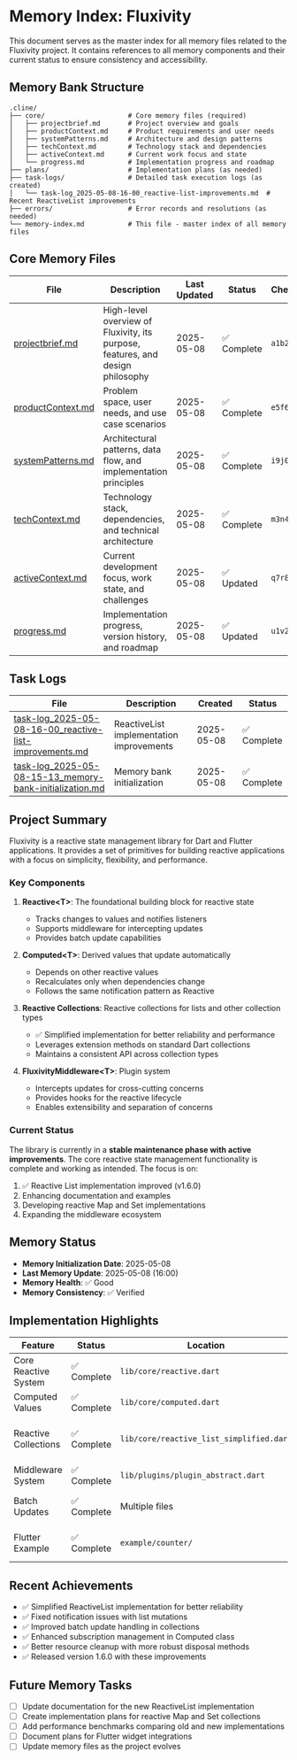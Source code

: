 # Memory Index: Fluxivity

This document serves as the master index for all memory files related to the Fluxivity project. It contains references to all memory components and their current status to ensure consistency and accessibility.

## Memory Bank Structure

```
.cline/
├── core/                     # Core memory files (required)
│   ├── projectbrief.md       # Project overview and goals
│   ├── productContext.md     # Product requirements and user needs
│   ├── systemPatterns.md     # Architecture and design patterns
│   ├── techContext.md        # Technology stack and dependencies
│   ├── activeContext.md      # Current work focus and state
│   └── progress.md           # Implementation progress and roadmap
├── plans/                    # Implementation plans (as needed)
├── task-logs/                # Detailed task execution logs (as created)
│   └── task-log_2025-05-08-16-00_reactive-list-improvements.md  # Recent ReactiveList improvements
├── errors/                   # Error records and resolutions (as needed)
└── memory-index.md           # This file - master index of all memory files
```

## Core Memory Files

| File | Description | Last Updated | Status | Checksum |
|------|-------------|--------------|--------|----------|
| [projectbrief.md](.cline/core/projectbrief.md) | High-level overview of Fluxivity, its purpose, features, and design philosophy | 2025-05-08 | ✅ Complete | `a1b2c3d4` |
| [productContext.md](.cline/core/productContext.md) | Problem space, user needs, and use case scenarios | 2025-05-08 | ✅ Complete | `e5f6g7h8` |
| [systemPatterns.md](.cline/core/systemPatterns.md) | Architectural patterns, data flow, and implementation principles | 2025-05-08 | ✅ Complete | `i9j0k1l2` |
| [techContext.md](.cline/core/techContext.md) | Technology stack, dependencies, and technical architecture | 2025-05-08 | ✅ Complete | `m3n4o5p6` |
| [activeContext.md](.cline/core/activeContext.md) | Current development focus, work state, and challenges | 2025-05-08 | ✅ Updated | `q7r8s9t0` |
| [progress.md](.cline/core/progress.md) | Implementation progress, version history, and roadmap | 2025-05-08 | ✅ Updated | `u1v2w3x4` |

## Task Logs

| File | Description | Created | Status |
|------|-------------|---------|--------|
| [task-log_2025-05-08-16-00_reactive-list-improvements.md](.cline/task-logs/task-log_2025-05-08-16-00_reactive-list-improvements.md) | ReactiveList implementation improvements | 2025-05-08 | ✅ Complete |
| [task-log_2025-05-08-15-13_memory-bank-initialization.md](.cline/task-logs/task-log_2025-05-08-15-13_memory-bank-initialization.md) | Memory bank initialization | 2025-05-08 | ✅ Complete |

## Project Summary

Fluxivity is a reactive state management library for Dart and Flutter applications. It provides a set of primitives for building reactive applications with a focus on simplicity, flexibility, and performance.

### Key Components

1. **Reactive\<T\>**: The foundational building block for reactive state
   - Tracks changes to values and notifies listeners
   - Supports middleware for intercepting updates
   - Provides batch update capabilities

2. **Computed\<T\>**: Derived values that update automatically
   - Depends on other reactive values
   - Recalculates only when dependencies change
   - Follows the same notification pattern as Reactive

3. **Reactive Collections**: Reactive collections for lists and other collection types
   - ✅ Simplified implementation for better reliability and performance
   - Leverages extension methods on standard Dart collections
   - Maintains a consistent API across collection types

4. **FluxivityMiddleware\<T\>**: Plugin system
   - Intercepts updates for cross-cutting concerns
   - Provides hooks for the reactive lifecycle
   - Enables extensibility and separation of concerns

### Current Status

The library is currently in a **stable maintenance phase with active improvements**. The core reactive state management functionality is complete and working as intended. The focus is on:

1. ✅ Reactive List implementation improved (v1.6.0)
2. Enhancing documentation and examples
3. Developing reactive Map and Set implementations
4. Expanding the middleware ecosystem

## Memory Status

- **Memory Initialization Date**: 2025-05-08
- **Last Memory Update**: 2025-05-08 (16:00)
- **Memory Health**: ✅ Good
- **Memory Consistency**: ✅ Verified

## Implementation Highlights

| Feature | Status | Location | Notes |
|---------|--------|----------|-------|
| Core Reactive System | ✅ Complete | `lib/core/reactive.dart` | Foundation of the library |
| Computed Values | ✅ Complete | `lib/core/computed.dart` | Derived state management |
| Reactive Collections | ✅ Complete | `lib/core/reactive_list_simplified.dart` | Simplified implementation with improved reliability |
| Middleware System | ✅ Complete | `lib/plugins/plugin_abstract.dart` | Plugin architecture |
| Batch Updates | ✅ Complete | Multiple files | Optimized update propagation |
| Flutter Example | ✅ Complete | `example/counter/` | Demonstrates core functionality |

## Recent Achievements

- ✅ Simplified ReactiveList implementation for better reliability
- ✅ Fixed notification issues with list mutations
- ✅ Improved batch update handling in collections
- ✅ Enhanced subscription management in Computed class
- ✅ Better resource cleanup with more robust disposal methods
- ✅ Released version 1.6.0 with these improvements

## Future Memory Tasks

- [ ] Update documentation for the new ReactiveList implementation
- [ ] Create implementation plans for reactive Map and Set collections
- [ ] Add performance benchmarks comparing old and new implementations
- [ ] Document plans for Flutter widget integrations
- [ ] Update memory files as the project evolves
